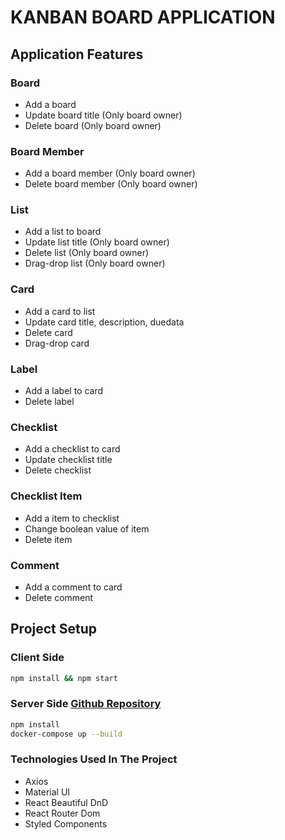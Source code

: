 # KANBAN BOARD APPLICATION

## Application Features

### Board

- Add a board
- Update board title (Only board owner)
- Delete board (Only board owner)

### Board Member

- Add a board member (Only board owner)
- Delete board member (Only board owner)

### List

- Add a list to board
- Update list title (Only board owner)
- Delete list (Only board owner)
- Drag-drop list (Only board owner)

### Card

- Add a card to list
- Update card title, description, duedata
- Delete card
- Drag-drop card

### Label

- Add a label to card
- Delete label

### Checklist

- Add a checklist to card
- Update checklist title
- Delete checklist

### Checklist Item

- Add a item to checklist
- Change boolean value of item
- Delete item

### Comment

- Add a comment to card
- Delete comment

## Project Setup

### Client Side

```sh
npm install && npm start
```

### Server Side [Github Repository](https://github.com/haandev/patika-kanban-api)

```sh
npm install
docker-compose up --build
```

### Technologies Used In The Project

- Axios
- Material UI
- React Beautiful DnD
- React Router Dom
- Styled Components
